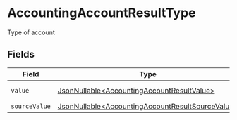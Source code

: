 # AccountingAccountResultType

Type of account


## Fields

| Field                                                                                                              | Type                                                                                                               | Required                                                                                                           | Description                                                                                                        | Example                                                                                                            |
| ------------------------------------------------------------------------------------------------------------------ | ------------------------------------------------------------------------------------------------------------------ | ------------------------------------------------------------------------------------------------------------------ | ------------------------------------------------------------------------------------------------------------------ | ------------------------------------------------------------------------------------------------------------------ |
| `value`                                                                                                            | [JsonNullable\<AccountingAccountResultValue>](../../models/components/AccountingAccountResultValue.md)             | :heavy_minus_sign:                                                                                                 | Type of account                                                                                                    | asset                                                                                                              |
| `sourceValue`                                                                                                      | [JsonNullable\<AccountingAccountResultSourceValue>](../../models/components/AccountingAccountResultSourceValue.md) | :heavy_minus_sign:                                                                                                 | N/A                                                                                                                | asset                                                                                                              |